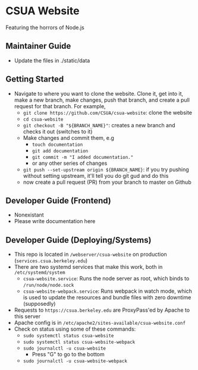 # CSUA Website

Featuring the horrors of Node.js

## Maintainer Guide

- Update the files in ./static/data

## Getting Started

- Navigate to where you want to clone the website. Clone it, get into it, make a new branch, make changes, push that branch, and create a pull request for that branch. For example,
  - `git clone https://github.com/CSUA/csua-website`: clone the website
  - `cd csua-website`
  - `git checkout -B "${BRANCH_NAME}"`: creates a new branch and checks it out (switches to it)
  - Make changes and commit them, e.g
    - `touch documentation`
    - `git add documentation`
    - `git commit -m "I added documentation."`
    - or any other series of changes
  - `git push --set-upstream origin ${BRANCH_NAME}`: if you try pushing without setting upstream, it'll tell you do git gud and do this
  - now create a pull request (PR) from your branch to master on Github

## Developer Guide (Frontend)

- Nonexistant
- Please write documentation here

## Developer Guide (Deploying/Systems)

- This repo is located in `/webserver/csua-website` on production (`services.csua.berkeley.edu`)
- There are two systemd services that make this work, both in `/etc/systemd/system`
    - `csua-website.service`: Runs the node server as root, which binds to `/run/node/node.sock`
    - `csua-website-webpack.service`: Runs webpack in watch mode, which is used to update the resources and bundle files with zero downtime (supposedly)
- Requests to `https://csua.berkeley.edu` are ProxyPass'ed by Apache to this server
- Apache config is in `/etc/apache2/sites-available/csua-website.conf`
- Check on status using some of these commands:
    - `sudo systemctl status csua-website`
    - `sudo systemctl status csua-website-webpack`
    - `sudo journalctl -u csua-website`
        - Press "G" to go to the bottom
    - `sudo journalctl -u csua-website-webpack`

